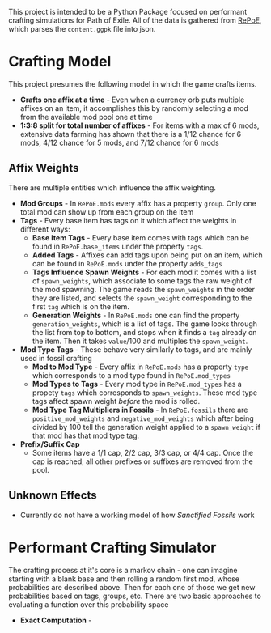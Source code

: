 This project is intended to be a Python Package focused on performant crafting simulations for Path of Exile. All of the data is gathered from [RePoE](https://github.com/brather1ng/RePoE), which parses the `content.ggpk` file into json. 

# Crafting Model
This project presumes the following model in which the game crafts items.
- **Crafts one affix at a time** - Even when a currency orb puts multiple affixes on an item, it accomplishes this by randomly selecting a mod from the available mod pool one at time
- **1:3:8 split for total number of affixes** - For items with a max of 6 mods, extensive data farming has shown that there is a 1/12 chance for 6 mods, 4/12 chance for 5 mods, and 7/12 chance for 6 mods

## Affix Weights
There are multiple entities which influence the affix weighting.
- **Mod Groups** - In `RePoE.mods` every affix has a property `group`. Only one total mod can show up from each group on the item
- **Tags** - Every base item has tags on it which affect the weights in different ways:
    - **Base Item Tags** - Every base item comes with tags which can be found in `RePoE.base_items` under the property `tags`. 
    - **Added Tags** - Affixes can add tags upon being put on an item, which can be found in `RePoE.mods` under the property `adds_tags`
    - **Tags Influence Spawn Weights** - For each mod it comes with a list of `spawn_weights`, which associate to some tags the raw weight of the mod spawning. The game reads the `spawn_weights` in the order they are listed, and selects the `spawn_weight` corresponding to the first `tag` which is on the item.
    - **Generation Weights** - In `RePoE.mods` one can find the property `generation_weights`, which is a list of tags. The game looks through the list from top to bottom, and stops when it finds a `tag` already on the item. Then it takes `value`/100 and multiples the `spawn_weight`.
- **Mod Type Tags** - These behave very similarly to tags, and are mainly used in fossil crafting
    - **Mod to Mod Type** - Every affix in `RePoE.mods` has a property `type` which corresponds to a mod type found in `RePoE.mod_types`
    - **Mod Types to Tags** - Every mod type in `RePoE.mod_types` has a propety `tags` which corresponds to `spawn_weights`. These mod type tags affect spawn weight *before* the mod is rolled. 
    - **Mod Type Tag Multipliers in Fossils** - In `RePoE.fossils` there are `positive_mod_weights` and `negative_mod_weights` which after being divided by 100 tell the generation weight applied to a `spawn_weight` if that mod has that mod type tag.
- **Prefix/Suffix Cap**
    - Some items have a 1/1 cap, 2/2 cap, 3/3 cap, or 4/4 cap. Once the cap is reached, all other prefixes or suffixes are removed from the pool.
## Unknown Effects
- Currently do not have a working model of how *Sanctified Fossils* work


# Performant Crafting Simulator
The crafting process at it's core is a markov chain - one can imagine starting with a blank base and then rolling a random first mod, whose probabilities are described above. Then for each one of those we get new probabilities based on tags, groups, etc. There are two basic approaches to evaluating a function over this probability space
- **Exact Computation** - 
